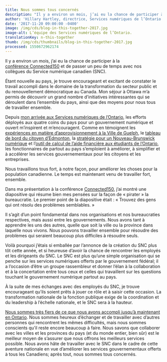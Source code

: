 ```yaml
---
title: Nous sommes tous concernés
description: "Il y a environ un mois, j’ai eu la chance de participer à la conférence\_Connected150 et de passer un peu de temps avec nos collègues du Service numérique canadien (SNC)."
author: 'Hillary Hartley, directrice, Services numériques de l’Ontario'
date: '2017-11-20 09:00:00 -0400'
image: /img/cds/blog-in-this-together-2017.jpg
image-alt: L’équipe des Services numériques de l’Ontario.
translationKey: n-this-together
thumb: /img/cds/thumbnails/blog-in-this-together-2017.jpg
processed: 1550672962174
---
```

Il y a environ un mois, j’ai eu la chance de participer à la [conférence Connected150](http://www.connected150.ca) et de passer un peu de temps avec nos collègues du Service numérique canadien (SNC). 

Étant nouvelle au pays, je trouve encourageant et excitant de constater le travail accompli dans le domaine de la transformation du secteur public et du renouvellement démocratique au Canada. Mon séjour à Ottawa m’a permis de découvrir un grand nombre d’initiatives intéressantes qui se déroulent dans l’ensemble du pays, ainsi que des moyens pour nous tous de travailler ensemble.

Depuis [mon arrivée aux Services numériques de l’Ontario](https://medium.com/ontariodigital/hello-ontario-f11c4e0a847), les efforts déployés aux quatre coins du pays pour un gouvernement numérique et ouvert m’inspirent et m’encouragent. Comme en témoignent les [expériences en matière d’approvisionnement à la Ville de Guelph](http://open.guelph.ca/accelerator/), le [tableau de bord du citoyen d’Edmonton](https://dashboard.edmonton.ca), la [stratégie pour un Nouveau-Brunswick numérique](http://www2.gnb.ca/content/gnb/fr/ministeres/conseil_du_tresor/bureau_du_chef_du_service_de_information/content/bune.html) et l’[outil de calcul de l’aide financière aux étudiants de l’Ontario](https://www.ontario.ca/fr/page/rafeo-regime-daide-financiere-aux-etudiantes-et-etudiants-de-lontario), les fonctionnaires de partout au pays s’emploient à améliorer, à simplifier et à accélérer les services gouvernementaux pour les citoyens et les entreprises.

Nous travaillons tous fort, à notre façon, pour améliorer les choses pour la population canadienne. Le temps est maintenant venu de travailler fort, ensemble.

Dans ma présentation à la conférence [Connected150](http://www.connected150.ca), j’ai montré une diapositive qui résume bien mes pensées sur la façon de «&nbsp;pirater&nbsp;» la bureaucratie. Le premier point de la diapositive était&nbsp;: «&nbsp;Trouvez des gens qui ont résolu des problèmes semblables.&nbsp;»

Il s’agit d’un point fondamental dans nos organisations et nos bureaucraties respectives, mais aussi entre les gouvernements. Nous avons tant à apprendre les uns des autres, quelle que soit la ville ou la province dans laquelle nous vivons. Nous pouvons travailler ensemble pour résoudre des problèmes qui seraient beaucoup plus difficiles à résoudre seuls.

Voilà pourquoi j’étais si emballée par l’annonce de la création du SNC plus tôt cette année, et si heureuse d’avoir la chance de rencontrer les employés et les dirigeants du SNC. Le SNC est plus qu’une simple organisation qui se penche sur les services numériques offerts par le gouvernement fédéral; il a l’occasion d’être un groupe rassembleur et donner l’élan à la collaboration et à la concertation entre tous ceux et celles qui travaillent sur les questions touchant le gouvernement numérique partout au pays.

À la suite de mes échanges avec des employés du SNC, je trouve encourageant qu’ils soient prêts à jouer ce rôle et à saisir cette occasion. La transformation nationale de la fonction publique exige de la coordination et du leadership à l’échelle nationale, et le SNC sera à la hauteur.

[Nous sommes très fiers de ce que nous avons accompli jusqu’à maintenant en Ontario](https://medium.com/ontariodigital). Nous sommes heureux d’échanger et de travailler avec d’autres personnes qui rencontrent les mêmes difficultés, mais nous sommes conscients qu’il reste encore beaucoup à faire. Nous savons que collaborer avec les villes et les provinces du pays (et du monde entier, bien sûr) est le meilleur moyen de s’assurer que nous offrons les meilleurs services possible. Nous avons hâte de travailler avec le SNC dans le cadre de cette aventure nationale en vue d’améliorer les services gouvernementaux offerts à tous les Canadiens; après tout, nous sommes tous concernés.

